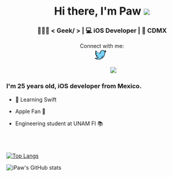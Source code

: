 
<div align="center">
   <h1>Hi there, I'm Paw  <img src="https://media.giphy.com/media/hvRJCLFzcasrR4ia7z/giphy.gif" width="25px"> </h1>
</div>

<div align="center">
<h3>👩🏻‍💻 < Geek/ > | 💻 iOS Developer | 📍 CDMX  </h3>
</div>
   
<p align='center'>
  Connect with me:
  <br>
<a href="https://twitter.com/PawizAcked"><img height="30" src="https://raw.githubusercontent.com/8bithemant/8bithemant/master/twitter.png?raw=true"></a>&nbsp;&nbsp;
   </p>




<img align='right' src="https://media.giphy.com/media/M9gbBd9nbDrOTu1Mqx/giphy.gif" width="230">


<br>
<p align="center">
  <h3> I'm 25 years old, iOS developer from Mexico.</h3>
</p>

 - 📝 Learning Swift 
   
 - Apple Fan 
 
 - Engineering student at UNAM FI 📚
 <br>
<br>
   </p>
   


[![Top Langs](https://github-readme-stats.vercel.app/api/top-langs/?username=ipaws&layout=compact)](https://github.com/anuraghazra/github-readme-stats)

![iPaw's GitHub stats](https://github-readme-stats.vercel.app/api?username=ipaws&show_icons=true&theme=radical)
